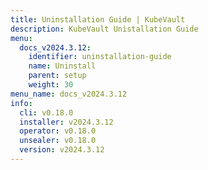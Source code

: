 ```yaml
---
title: Uninstallation Guide | KubeVault
description: KubeVault Unistallation Guide
menu:
  docs_v2024.3.12:
    identifier: uninstallation-guide
    name: Uninstall
    parent: setup
    weight: 30
menu_name: docs_v2024.3.12
info:
  cli: v0.18.0
  installer: v2024.3.12
  operator: v0.18.0
  unsealer: v0.18.0
  version: v2024.3.12
---
```



